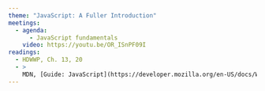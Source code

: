 ```yaml
---
theme: "JavaScript: A Fuller Introduction"
meetings:
  - agenda:
      - JavaScript fundamentals
    video: https://youtu.be/OR_ISnPF09I
readings:
  - HDWWP, Ch. 13, 20
  - >
    MDN, [Guide: JavaScript](https://developer.mozilla.org/en-US/docs/Web/JavaScript)
---
```

